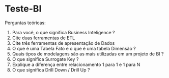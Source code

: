 # Teste-BI

Perguntas teóricas:

1. Para você, o que significa Business Inteligence ?
2. Cite duas ferramentas de ETL
3. Cite três ferramentas de apresentação de Dados
4. O que é uma Tabela Fato e o que é uma tabela Dimensão ?
5. Quais tipos de modelagens são as mais utilizadas em um projeto de BI ?
6. O que significa Surrogate Key ?
7. Explique a diferença entre relacionamento 1 para 1 e 1 para N
8. O que significa Drill Down / Drill Up ?
